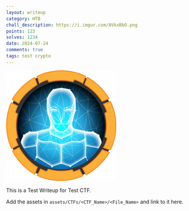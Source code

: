 ```yaml
---
layout: writeup
category: HTB
chall_description: https://i.imgur.com/AVkxBbO.png
points: 123
solves: 1234
date: 2024-07-24
comments: true
tags: test crypto
---
```


![Machine-Icon](assets/images/Celestial/Celestial.png)

This is a Test Writeup for Test CTF.

Add the assets in `assets/CTFs/<CTF_Name>/<File_Name>` and link to it here.
